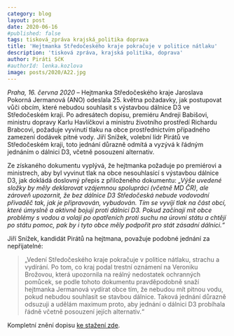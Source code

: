 ```yaml
---
category: blog
layout: post
date: 2020-06-16
#published: false
tags: tisková_zpráva krajská_politika doprava
title: 'Hejtmanka Středočeského kraje pokračuje v politice nátlaku'
description: 'tisková zpráva, krajská politika, doprava'
author: Piráti SčK
#authorId: lenka.kozlova
image: posts/2020/A22.jpg
---
```

*Praha, 16. června 2020* – Hejtmanka Středočeského kraje Jaroslava Pokorná Jermanová (ANO) odeslala 25. května požadavky, jak postupovat vůči obcím, které nebudou souhlasit s výstavbou dálnice D3 ve Středočeském kraji. Po adresátech dopisu, premiéru Andreji Babišovi, ministru dopravy Karlu Havlíčkovi a ministru životního prostředí Richardu Brabcovi, požaduje vyvinutí tlaku na obce prostřednictvím případného zamezení dodávek pitné vody. Jiří Snížek, volební lídr Pirátů ve Středočeském kraji, toto jednání důrazně odmítá a vyzývá k řádným jednáním o dálnici D3, včetně posouzení alternativ.

Ze získaného dokumentu vyplývá, že hejtmanka požaduje po premiérovi a ministrech, aby byl vyvinut tlak na obce nesouhlasící s výstavbou dálnice D3, jak dokládá doslovný přepis z přiloženého dokumentu: *„Výše uvedené složky by měly deklarovat vzájemnou spolupráci (včetně MD ČR), ale zároveň upozornit, že bez dálnice D3 Středočeská nebude vodovodní přivaděč tak, jak je připravován, vybudován. Tím se vyvíjí tlak na část obcí, které úmyslně a aktivně bojují proti dálnici D3. Pokud začínají mít obce problémy s vodou a volají po opatřeních proti suchu na úrovni státu a chtějí po státu pomoc, pak by i tyto obce měly podpořit pro stát zásadní dálnici.“*
 
Jiří Snížek, kandidát Pirátů na hejtmana, považuje podobné jednání za nepřijatelné: 
> „Vedení Středočeského kraje pokračuje v politice nátlaku, strachu a vydírání. Po tom, co kraj podal trestní oznámení na Veroniku Brožovou, která upozornila na reálný nedostatek ochranných pomůcek, se podle tohoto dokumentu pravděpodobně snaží hejtmanka Jermanová vydírat obce tím, že nebudou mít pitnou vodu, pokud nebudou souhlasit se stavbou dálnice. Taková jednání důrazně odsuzuji a udělám maximum proto, aby jednání o dálnici D3 probíhala řádně včetně posouzení jejích alternativ.“

Kompletní znění dopisu [ke stažení zde](/assets/files/dopis-hejtmanky-SD3.pdf).
